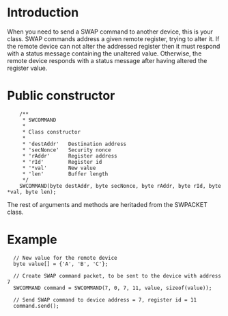 # Introduction #

When you need to send a SWAP command to another device, this is your class. SWAP commands address a given remote register, trying to alter it. If the remote device can not alter the addressed register then it must respond with a status message containing the unaltered value. Otherwise, the remote device responds with a status message after having altered the register value.

# Public constructor #

```
    /**
     * SWCOMMAND
     * 
     * Class constructor
     * 
     * 'destAddr'   Destination address
     * 'secNonce'   Security nonce
     * 'rAddr'	    Register address
     * 'rId'	    Register id
     * '*val'	    New value
     * 'len'	    Buffer length
     */
    SWCOMMAND(byte destAddr, byte secNonce, byte rAddr, byte rId, byte *val, byte len);
```

The rest of arguments and methods are heritaded from the SWPACKET class.

# Example #

```
  // New value for the remote device
  byte value[] = {'A', 'B', 'C'};

  // Create SWAP command packet, to be sent to the device with address 7
  SWCOMMAND command = SWCOMMAND(7, 0, 7, 11, value, sizeof(value));

  // Send SWAP command to device address = 7, register id = 11
  command.send();
```
